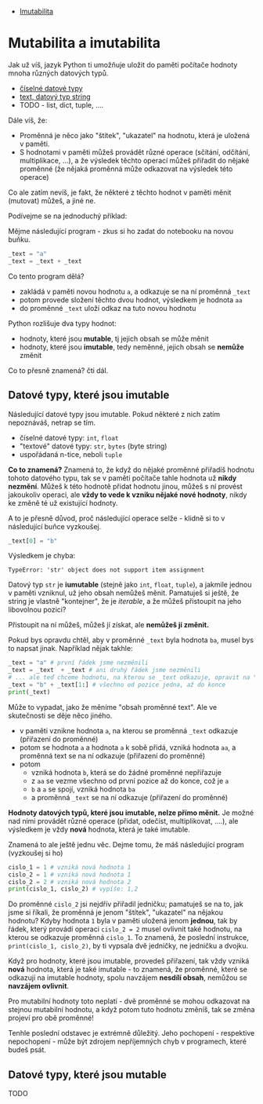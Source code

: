 - [Imutabilita](#imutabilita)


# Mutabilita a imutabilita

Jak už víš, jazyk Python ti umožňuje uložit do paměti počítače hodnoty mnoha 
různých datových typů.

- [číselné datové typy](../kapitola-05/readme.md)
- [text, datový typ string](../kapitola-06/readme.md)
- TODO - list, dict, tuple, ....

Dále víš, že:

- Proměnná je něco jako "štítek", "ukazatel" na hodnotu, která je uložená v paměti.
- S hodnotami v paměti můžeš provádět různé operace (sčítání, odčítání, multiplikace, ...),
  a že výsledek těchto operací můžeš přiřadit do nějaké proměnné (že nějaká proměnná 
  může odkazovat na výsledek této operace)

Co ale zatím nevíš, je fakt, že některé z těchto hodnot v paměti měnit (mutovat) můžeš,
a jiné ne.

Podívejme se na jednoduchý příklad:

Mějme následující program - zkus si ho zadat do notebooku na novou buňku.

```python
_text = "a"
_text = _text + _text
```

Co tento program dělá?

- zakládá v paměti novou hodnotu `a`, a odkazuje se na ní proměnná `_text`
- potom provede složení těchto dvou hodnot, výsledkem je hodnota `aa`
- do proměnné `_text` uloží odkaz na tuto novou hodnotu

Python rozlišuje dva typy hodnot:

- hodnoty, které jsou **mutable**, tj jejich obsah se může měnit
- hodnoty, které jsou **imutable**, tedy neměnné, jejich obsah se **nemůže** změnit

Co to přesně znamená? čti dál.

## Datové typy, které jsou imutable

Následující datové typy jsou imutable. Pokud některé z nich zatím nepoznáváš, 
netrap se tím.

- číselné datové typy: `int`, `float`
- "textové" datové typy: `str`, `bytes` (byte string)
- uspořádaná n-tice, neboli `tuple`

**Co to znamená?** Znamená to, že když do nějaké proměnné přiřadíš hodnotu tohoto 
datového typu, tak se v paměti počítače tahle hodnota už **nikdy nezmění**. 
Můžeš k této hodnotě přidat hodnotu jinou, můžeš s ní provést jakoukoliv operaci, ale
**vždy to vede k vzniku nějaké nové hodnoty**, nikdy ke změně té už existující hodnoty.

A to je přesně důvod, proč následující operace selže - klidně si to v následující buňce
vyzkoušej.

```python
_text[0] = "b"
```

Výsledkem je chyba:

```
TypeError: 'str' object does not support item assignment
```

Datový typ `str` je **iumutable** (stejně jako `int`, `float`, `tuple`), a jakmile 
jednou v paměti vzniknul, už jeho obsah nemůžeš měnit. Pamatuješ si ještě, že string
je vlastně "kontejner", že je _iterable_, a že můžeš přistoupit na jeho libovolnou pozici?

Přistoupit na ní můžeš, můžeš jí získat, ale **nemůžeš jí změnit.**

Pokud bys opravdu chtěl, aby v proměnné `_text` byla hodnota `ba`, musel bys to napsat jinak.
Například nějak takhle:

```python
_text = "a" # první řádek jsme nezměnili
_text = _text  + _text # ani druhý řádek jsme nezměnili
# ... ale teď chceme hodnotu, na kterou se _text odkazuje, opravit na "ba"
_text = "b" + _text[1:] # všechno od pozice jedna, až do konce
print(_text)
```

Může to vypadat, jako že měníme "obsah proměnné text". Ale ve skutečnosti se děje něco jiného.

- v paměti vznikne hodnota `a`, na kterou se proměnná `_text` odkazuje (přiřazení do proměnné)
- potom se hodnota `a` a hodnota `a` k sobě přidá, vzniká hodnota `aa`, a proměnná text se na ní odkazuje (přiřazení do proměnné)
- potom 
  - vzniká hodnota `b`, která se do žádné proměnné nepřiřazuje
  - z `aa` se vezme všechno od první pozice až do konce, což je `a`
  - `b` a `a` se spojí, vzniká hodnota `ba`
  - a proměnná `_text` se na ní odkazuje (přiřazení do proměnné)


**Hodnoty datových typů, které jsou imutable, nelze přímo měnit.** Je možné nad nimi 
provádět různé operace (přidat, odečíst, multiplikovat, ....), ale výsledkem je vždy 
**nová** hodnota, která je také imutable.

Znamená to ale ještě jednu věc. Dejme tomu, že máš následující program (vyzkoušej si ho)

```python
cislo_1 = 1 # vzniká nová hodnota 1
cislo_2 = 1 # vzniká nová hodnota 1
cislo_2 = 2 # vzniká nová hodnota 2
print(cislo_1, cislo_2) # vypíše: 1,2
```

Do proměnné `cislo_2` jsi nejdřív přiřadil jedničku; pamatuješ se na to, jak jsme si říkali,
že proměnná je jenom "štítek", "ukazatel" na nějakou hodnotu? 
Kdyby hodnota `1` byla v paměti uložená jenom **jednou**, tak by řádek, který provádí
operaci `cislo_2 = 2` musel ovlivnit také hodnotu, na kterou se odkazuje proměnná
`cislo_1`. To znamená, že poslední instrukce, `print(cislo_1, cislo_2)`, by ti vypsala
dvě jedničky, ne jedničku a dvojku.

Když pro hodnoty, které jsou imutable, provedeš přiřazení, tak vždy vzniká **nová** hodnota,
která je také imutable - to znamená, že proměnné, které se odkazují na imutable hodnoty, 
spolu navzájem **nesdílí obsah**, nemůžou se **navzájem ovlivnit**. 

Pro mutabilní hodnoty toto neplatí - dvě proměnné se mohou odkazovat na stejnou mutabilní 
hodnotu, a když potom tuto hodnotu změníš, tak se změna projeví pro obě proměnné!

Tenhle poslední odstavec je extrémně důležitý. Jeho pochopení - respektive nepochopení - 
může být zdrojem nepříjemných chyb v programech, které budeš psát.



## Datové typy, které jsou mutable

TODO